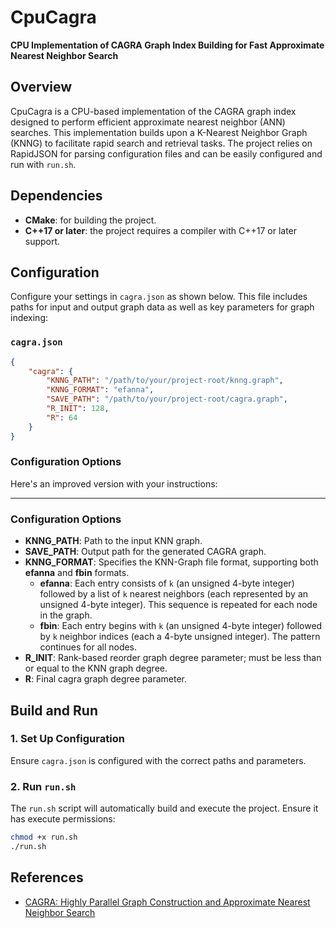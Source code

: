 # CpuCagra

**CPU Implementation of CAGRA Graph Index Building for Fast Approximate Nearest Neighbor Search**

## Overview

CpuCagra is a CPU-based implementation of the CAGRA graph index designed to perform efficient approximate nearest neighbor (ANN) searches. This implementation builds upon a K-Nearest Neighbor Graph (KNNG) to facilitate rapid search and retrieval tasks. The project relies on RapidJSON for parsing configuration files and can be easily configured and run with `run.sh`.


## Dependencies

- **CMake**: for building the project.
- **C++17 or later**: the project requires a compiler with C++17 or later support.

## Configuration

Configure your settings in `cagra.json` as shown below. This file includes paths for input and output graph data as well as key parameters for graph indexing:

### `cagra.json`

```json
{
    "cagra": {
        "KNNG_PATH": "/path/to/your/project-root/knng.graph",
        "KNNG_FORMAT": "efanna",
        "SAVE_PATH": "/path/to/your/project-root/cagra.graph",
        "R_INIT": 128,
        "R": 64
    }
}
```

### Configuration Options

Here's an improved version with your instructions:

---

### Configuration Options

- **KNNG_PATH**: Path to the input KNN graph.
- **SAVE_PATH**: Output path for the generated CAGRA graph.
- **KNNG_FORMAT**: Specifies the KNN-Graph file format, supporting both **efanna** and **fbin** formats.
    - **efanna**: Each entry consists of `k` (an unsigned 4-byte integer) followed by a list of `k` nearest neighbors (each represented by an unsigned 4-byte integer). This sequence is repeated for each node in the graph.
    - **fbin**: Each entry begins with `k` (an unsigned 4-byte integer) followed by `k` neighbor indices (each a 4-byte unsigned integer). The pattern continues for all nodes.
- **R_INIT**: Rank-based reorder graph degree parameter; must be less than or equal to the KNN graph degree.
- **R**: Final cagra graph degree parameter.


## Build and Run

### 1. Set Up Configuration

Ensure `cagra.json` is configured with the correct paths and parameters.

### 2. Run `run.sh`

The `run.sh` script will automatically build and execute the project. Ensure it has execute permissions:

```bash
chmod +x run.sh
./run.sh
```

## References
- [CAGRA: Highly Parallel Graph Construction and Approximate Nearest Neighbor Search](https://arxiv.org/abs/2308.15136)
